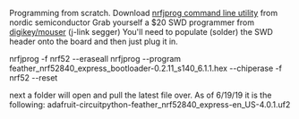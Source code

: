 Programming from scratch.
Download [nrfjprog command line utility](https://www.nordicsemi.com/?sc_itemid=%7B56868165-9553-444D-AA57-15BDE1BF6B49%7D) from nordic semiconductor
Grab yourself a $20 SWD programmer from [digikey/mouser](https://www.mouser.com/ProductDetail/943-8.08.91) (j-link segger)
You'll need to populate (solder) the SWD header onto the board and then just plug it in.

nrfjprog -f nrf52 --eraseall
nrfjprog --program feather_nrf52840_express_bootloader-0.2.11_s140_6.1.1.hex --chiperase -f nrf52 --reset

next a folder will open and pull the latest file over. As of 6/19/19 it is the following:
adafruit-circuitpython-feather_nrf52840_express-en_US-4.0.1.uf2
